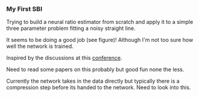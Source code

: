 ### My First SBI

Trying to build a neural ratio estimator from scratch and apply it to a 
simple three parameter problem fitting a noisy straight line.

It seems to be doing a good job (see figure)! Although I'm not too sure 
how well the network is trained.

Inspired by the discussions at this [conference](https://www.kicc.cam.ac.uk/events/kavli-science-themed-meetings/astrostatistics-and-astro-machine-learning).

Need to read some papers on this probably but good fun none the less.

Currently the network takes in the data directly but typically
there is a compression step before its handed to the network. Need to look into
this.